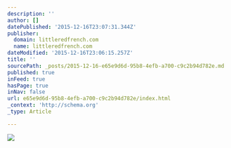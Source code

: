 ```yaml
---
description: ''
author: []
datePublished: '2015-12-16T23:07:31.344Z'
publisher:
  domain: littleredfrench.com
  name: littleredfrench.com
dateModified: '2015-12-16T23:06:15.257Z'
title: ''
sourcePath: _posts/2015-12-16-e65e9d6d-95b8-4efb-a700-c9c2b94d782e.md
published: true
inFeed: true
hasPage: true
inNav: false
url: e65e9d6d-95b8-4efb-a700-c9c2b94d782e/index.html
_context: 'http://schema.org'
_type: Article

---
```

![](http://littleredfrench.com/wp-content/uploads/2015/08/Snip20150826_2-1080x721.png)